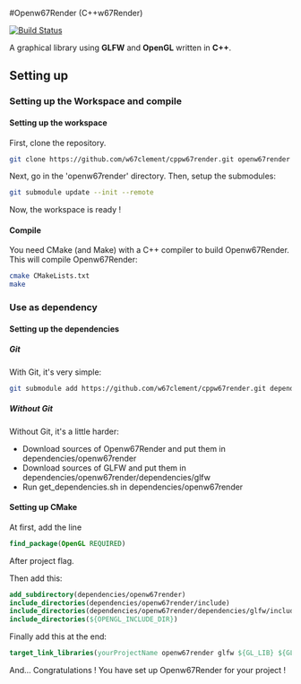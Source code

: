 #Openw67Render (C++w67Render)

[![Build Status](https://travis-ci.org/w67clement/cppw67render.svg?branch=master)](https://travis-ci.org/w67clement/cppw67render)

A graphical library using **GLFW** and **OpenGL** written in **C++**.

## Setting up

### Setting up the Workspace and compile

#### Setting up the workspace

First, clone the repository.
```bash
git clone https://github.com/w67clement/cppw67render.git openw67render
```
Next, go in the 'openw67render' directory.
Then, setup the submodules:
```bash
git submodule update --init --remote
```
Now, the workspace is ready !

#### Compile

You need CMake (and Make) with a C++ compiler to build Openw67Render.
This will compile Openw67Render:
```bash
cmake CMakeLists.txt
make
```

### Use as dependency

#### Setting up the dependencies

##### Git

With Git, it's very simple:
```bash
git submodule add https://github.com/w67clement/cppw67render.git dependencies/openw67render
```

##### Without Git

Without Git, it's a little harder:

- Download sources of Openw67Render and put them in dependencies/openw67render
- Download sources of GLFW and put them in dependencies/openw67render/dependencies/glfw
- Run get_dependencies.sh in dependencies/openw67render

#### Setting up CMake

At first, add the line
```cmake
find_package(OpenGL REQUIRED)
```
After project flag.

Then add this:

```cmake
add_subdirectory(dependencies/openw67render)
include_directories(dependencies/openw67render/include)
include_directories(dependencies/openw67render/dependencies/glfw/include)
include_directories(${OPENGL_INCLUDE_DIR})
```

Finally add this at the end:
```cmake
target_link_libraries(yourProjectName openw67render glfw ${GL_LIB} ${GLFW_LIBRARIES} ${OPENGL_gl_LIBRARY})
```

And... Congratulations ! You have set up Openw67Render for your project !